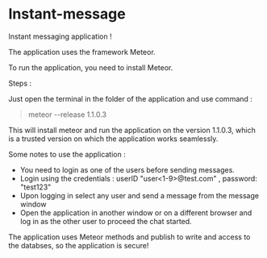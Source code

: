 # Instant-message
Instant messaging application !

The application uses the framework Meteor.

To run the application, you need to install Meteor.

Steps :

Just open the terminal in the folder of the application and use command :

> meteor --release 1.1.0.3 

This will install meteor and run the application on the version 1.1.0.3, which is a trusted version on which the application works seamlessly. 

Some notes to use the application : 

- You need to login as one of the users before sending messages. 
- Login using the credentials : userID "user<1-9>@test.com" , password: "test123"
- Upon logging in select any user and send a message from the message window 
- Open the application in another window or on a different browser and log in as the other user to proceed the chat started. 

The application uses Meteor methods and publish to write and access to the databses, so the application is secure!
